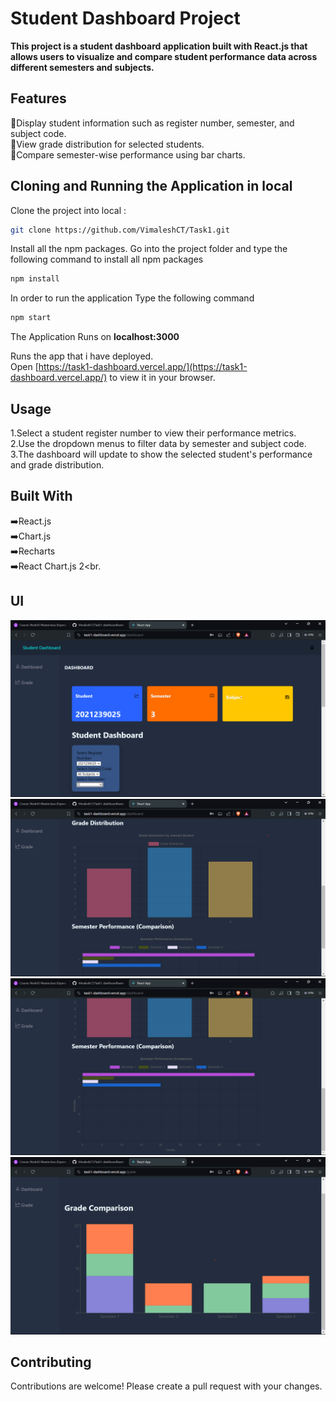 # **Student Dashboard Project**

**This project is a student dashboard application built with React.js that allows users to visualize and compare student performance data across different semesters and subjects.**

## Features
🎯Display student information such as register number, semester, and subject code.<br>
🎯View grade distribution for selected students.<br>
🎯Compare semester-wise performance using bar charts.


## Cloning and Running the Application in local

Clone the project into local :

```bash
git clone https://github.com/VimaleshCT/Task1.git
````

Install all the npm packages. Go into the project folder and type the following command to install all npm packages

```bash
npm install
```

In order to run the application Type the following command

```bash
npm start
```

The Application Runs on **localhost:3000**


Runs the app that i have deployed.\
Open [https://task1-dashboard.vercel.app/](https://task1-dashboard.vercel.app/) to view it in your browser.

## Usage
1.Select a student register number to view their performance metrics.<br>
2.Use the dropdown menus to filter data by semester and subject code.<br>
3.The dashboard will update to show the selected student's performance and grade distribution.

## Built With
➡️React.js<br>
➡️Chart.js<br>
➡️Recharts<br>
➡️React Chart.js 2<br.

## UI
<img src="https://github.com/VimaleshCT/Task1/blob/main/src/Images/scrnshot1.png" alt="Alt text" title="Dasboard page-1">
<img src="https://github.com/VimaleshCT/Task1/blob/main/src/Images/scrnshot2.png" alt="Alt text" title="Dasboard page-2">
<img src="https://github.com/VimaleshCT/Task1/blob/main/src/Images/scrnshot3.png" alt="Alt text" title="Dasboard page-3">
<img src="https://github.com/VimaleshCT/Task1/blob/main/src/Images/scenshot4.png" alt="Alt text" title="Dasboard page-4">

## Contributing
Contributions are welcome! Please create a pull request with your changes.

